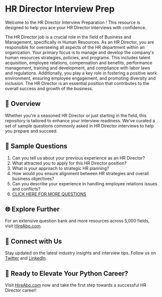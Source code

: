# HR Director Interview Prep

Welcome to the HR Director Interview Preparation ! This resource is designed to help you ace your HR Director interviews with confidence.

The HR Director job is a crucial role in the field of Business and Management, specifically in Human Resources. As an HR Director, you are responsible for overseeing all aspects of the HR department within an organization. Your primary focus is to manage and develop the company's human resources strategies, policies, and programs. This includes talent acquisition, employee relations, compensation and benefits, performance management, training and development, and compliance with labor laws and regulations. Additionally, you play a key role in fostering a positive work environment, ensuring employee engagement, and promoting diversity and inclusion. The HR Director is an essential position that contributes to the overall success and growth of the business.

## 🚀 Overview

Whether you're a seasoned HR Director or just starting in the field, this repository is tailored to enhance your interview readiness. We've curated a set of sample questions commonly asked in HR Director interviews to help you prepare and succeed.

## 📝 Sample Questions

1. Can you tell us about your previous experience as an HR Director?
2. What attracted you to apply for this HR Director position?
3. What is your approach to strategic HR planning?
4. How would you ensure alignment between HR strategies and overall business objectives?
5. Can you describe your experience in handling employee relations issues and conflicts?
6. [CLICK HERE FOR MORE QUESTIONS](https://hireabo.com/job/1_1_1/HR%20Director)

## 🌐 Explore Further

For an extensive question bank and more resources across 5,000 fields, visit [HireAbo.com](https://www.hireabo.com).

## 📱 Connect with Us

Stay updated on the latest industry insights and interview tips. Follow us on [Twitter](https://twitter.com/hireabo) and [LinkedIn](https://www.linkedin.com/in/hire-abo-3609972a8/).

## 🚀 Ready to Elevate Your Python Career?

Visit [HireAbo.com](https://www.hireabo.com) now and take the first step towards a successful HR Director career!